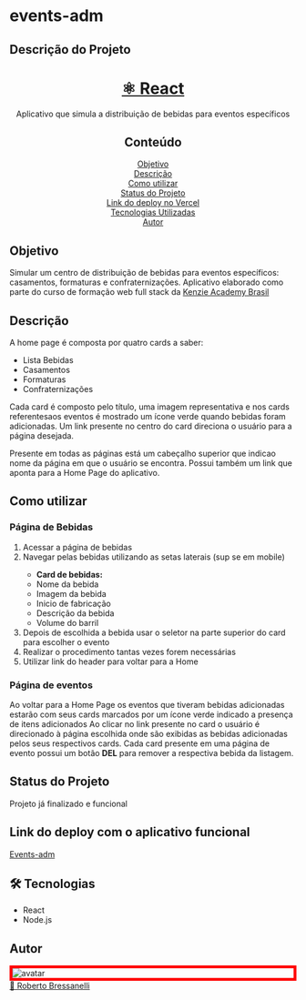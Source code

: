 # events-adm

## Descrição do Projeto

<h1 align="center">
    <a href="https://pt-br.reactjs.org/">⚛️ React</a>
</h1>
<p align="center">Aplicativo que simula a distribuição de bebidas para eventos específicos</p>

<h2 align="center">Conteúdo</h2>

<p align="center">
  <a href="#objetivo">Objetivo</a> <br />
  <a href="#description">Descrição</a> <br />
  <a href="#use">Como utilizar</a> <br />
  <a href="#status">Status do Projeto</a> <br />
  <a href="#deploy">Link do deploy no Vercel</a> <br />
  <a href="#tech">Tecnologias Utilizadas</a> <br />
  <a href="#author">Autor</a> <br />
</p>

<h2 id="objetivo">Objetivo</h2>
Simular um centro de distribuição de bebidas para eventos específicos: casamentos, formaturas e confraternizações.
Aplicativo elaborado como parte do curso de formação web full stack da <a href="https://kenzie.com.br/">Kenzie Academy Brasil</a>

<h2 id="description">Descrição</h2>
A home page é  composta por quatro cards a saber:
<ul>
  <li>Lista Bebidas</li>
  <li>Casamentos</li>
  <li>Formaturas</li>
  <li>Confraternizações</li>
</ul>
Cada card é composto pelo título, uma imagem representativa e nos cards referentesaos eventos é mostrado um ícone verde quando bebidas foram adicionadas.
Um link presente no centro do card direciona o usuário para a página desejada.

Presente em todas as páginas está um cabeçalho superior que indicao nome da página em que o usuário se encontra. Possui também um link que aponta para a Home Page do aplicativo.

<h2 id="use">Como utilizar</h2>

<h3>Página de Bebidas</h3>

<ol>
  <li>Acessar a página de bebidas</li>
  <li>Navegar pelas bebidas utilizando as setas laterais (sup se em mobile)</li>
  <ul>
    <li><b>Card de bebidas:</b></li>
    <li>Nome da bebida</li>
    <li>Imagem da bebida</li>
    <li>Inicio de fabricação</li>
    <li>Descrição da bebida</li>
    <li>Volume do barril</li>
  </ul>
  <li>Depois de escolhida a bebida usar o seletor na parte superior do card para escolher o evento</li>
  <li>Realizar o procedimento tantas vezes forem necessárias</li>
  <li>Utilizar link do header para voltar para a Home</li>
</ol>

<h3>Página de eventos</h3>

Ao voltar para a Home Page os eventos que tiveram bebidas adicionadas estarão com seus cards marcados por um ícone verde indicado a presença de itens adicionados
Ao clicar no link presente no card o usuário é direcionado à página escolhida onde são exibidas as bebidas adicionadas pelos seus respectivos cards.
Cada card presente em uma página de evento possui um botão <b>DEL</b> para remover a respectiva bebida da listagem.
  
<h2 id="status">Status do Projeto</h2>
Projeto já finalizado e funcional
  
<h2 id="deploy">Link do deploy com o aplicativo funcional</h2>
<a href="https://events-adm-gules.vercel.app/">Events-adm</a>

<h2 id="tech">🛠 Tecnologias</h2>
<ul>
  <li>React</li>
  <li>Node.js</li>  
</ul>

<h2 id="author">Autor</h2>

<div style="border: 5px solid #f00">
  <img src="https://avatars.githubusercontent.com/u/79763201?s=96&v=4" alt="avatar" />
</div>
<a href="https://www.linkedin.com/in/roberto-bressanelli-1814b015/"> 🚀 Roberto Bressanelli</a>

